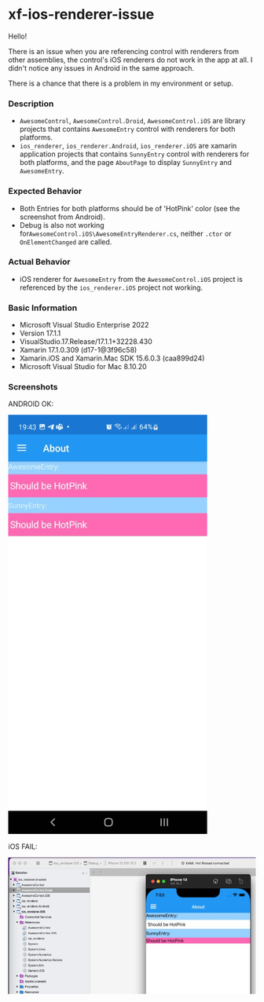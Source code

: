 # xf-ios-renderer-issue

Hello! 

There is an issue when you are referencing control with renderers from other assemblies, the control's iOS renderers do not work in the app at all. 
I didn't notice any issues in Android in the same approach. 

There is a chance that there is a problem in my environment or setup. 

### Description
- `AwesomeControl`, `AwesomeControl.Droid`, `AwesomeControl.iOS` are library projects that contains `AwesomeEntry` control with renderers for both platforms.
- `ios_renderer`, `ios_renderer.Android`, `ios_renderer.iOS` are xamarin application projects that contains `SunnyEntry` control with renderers for both platforms, and the page `AboutPage` to display `SunnyEntry` and `AwesomeEntry`.


### Expected Behavior
- Both Entries for both platforms should be of 'HotPink' color (see the screenshot from Android).
- Debug is also not working for`AwesomeControl.iOS\AwesomeEntryRenderer.cs`, neither `.ctor` or `OnElementChanged` are called. 


### Actual Behavior
- iOS renderer for `AwesomeEntry` from the `AwesomeControl.iOS` project is referenced by the `ios_renderer.iOS` project not working.

### Basic Information
- Microsoft Visual Studio Enterprise 2022
- Version 17.1.1
- VisualStudio.17.Release/17.1.1+32228.430
- Xamarin   17.1.0.309 (d17-1@3f96c58)
- Xamarin.iOS and Xamarin.Mac SDK   15.6.0.3 (caa899d24)
- Microsoft Visual Studio for Mac 8.10.20

### Screenshots
ANDROID OK:

![android ok](https://github.com/bondarenkod/xf-ios-renderer-issue/blob/master/android_ok.jpg)

iOS FAIL:

![ios not ok](https://github.com/bondarenkod/xf-ios-renderer-issue/blob/master/ios_notok.jpg)


